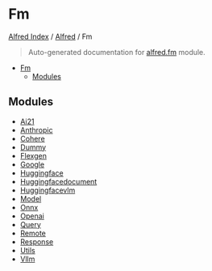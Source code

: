 # Fm

[Alfred Index](../../README.md#alfred-index) /
[Alfred](../index.md#alfred) /
Fm

> Auto-generated documentation for [alfred.fm](../../../alfred/fm/__init__.py) module.

- [Fm](#fm)
  - [Modules](#modules)

## Modules

- [Ai21](./ai21.md)
- [Anthropic](./anthropic.md)
- [Cohere](./cohere.md)
- [Dummy](./dummy.md)
- [Flexgen](./flexgen.md)
- [Google](./google.md)
- [Huggingface](./huggingface.md)
- [Huggingfacedocument](./huggingfacedocument.md)
- [Huggingfacevlm](./huggingfacevlm.md)
- [Model](./model.md)
- [Onnx](./onnx.md)
- [Openai](./openai.md)
- [Query](query/index.md)
- [Remote](remote/index.md)
- [Response](response/index.md)
- [Utils](./utils.md)
- [Vllm](./vllm.md)